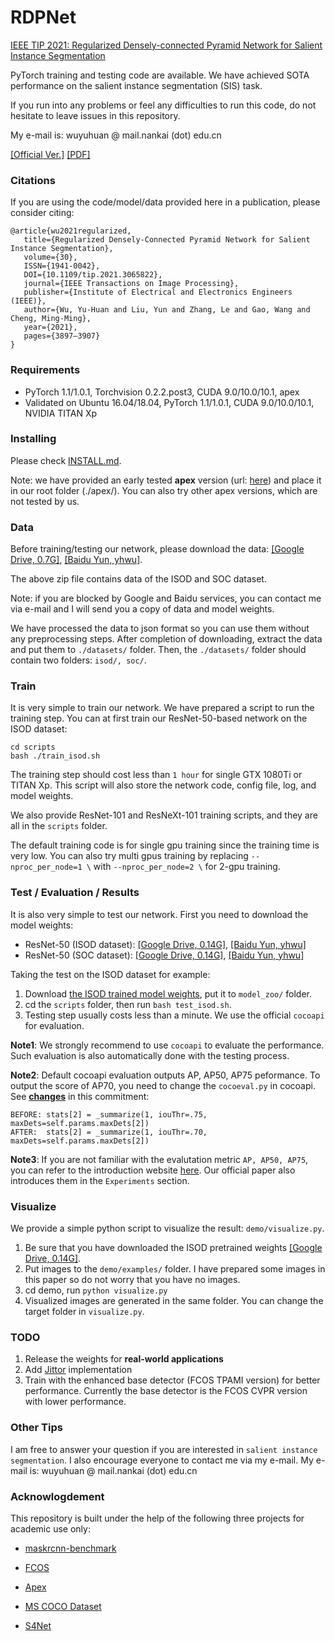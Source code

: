 # RDPNet

[IEEE TIP 2021: Regularized Densely-connected Pyramid Network for Salient Instance Segmentation](https://ieeexplore.ieee.org/document/9382868)

PyTorch training and testing code are available. We have achieved SOTA performance on the salient instance segmentation (SIS) task.

If you run into any problems or feel any difficulties to run this code, do not hesitate to leave issues in this repository.

My e-mail is: wuyuhuan @ mail.nankai (dot) edu.cn

[[Official Ver.]](https://ieeexplore.ieee.org/document/9382868)
[[PDF]](https://mmcheng.net/wp-content/uploads/2021/03/21TIPInstSal.pdf)

### Citations

If you are using the code/model/data provided here in a publication, please consider citing:

````
@article{wu2021regularized,
   title={Regularized Densely-Connected Pyramid Network for Salient Instance Segmentation},
   volume={30},
   ISSN={1941-0042},
   DOI={10.1109/tip.2021.3065822},
   journal={IEEE Transactions on Image Processing},
   publisher={Institute of Electrical and Electronics Engineers (IEEE)},
   author={Wu, Yu-Huan and Liu, Yun and Zhang, Le and Gao, Wang and Cheng, Ming-Ming},
   year={2021},
   pages={3897–3907}
}
````

### Requirements

* PyTorch 1.1/1.0.1, Torchvision 0.2.2.post3, CUDA 9.0/10.0/10.1, apex
* Validated on Ubuntu 16.04/18.04, PyTorch 1.1/1.0.1, CUDA 9.0/10.0/10.1, NVIDIA TITAN Xp

### Installing

Please check [INSTALL.md](INSTALL.md).

Note: we have provided an early tested **apex** version (url: [here](https://github.com/NVIDIA/apex/tree/f2b3a62c8941027253b2decba96ba099f611387e)) and place
it in our root folder (./apex/). You can also try other apex versions, which are not tested by us.

### Data

Before training/testing our network, please download the data: [[Google Drive, 0.7G]](https://drive.google.com/file/d/1FR7K6gdIStio-QEimxGqN-VHgGrIJMN6), [[Baidu Yun, yhwu]](https://pan.baidu.com/s/1s5tdYinlwVKTg09mA_l-Fg).

The above zip file contains data of the ISOD and SOC dataset.

Note: if you are blocked by Google and Baidu services, you can contact me via e-mail and I will send you a copy of data and model weights.

We have processed the data to json format so you can use them without any preprocessing steps. 
After completion of downloading, extract the data and put them to `./datasets/` folder.
Then, the `./datasets/` folder should contain two folders: `isod/, soc/`.

### Train

It is very simple to train our network. We have prepared a script to run the training step.
You can at first train our ResNet-50-based network on the ISOD dataset:

```
cd scripts
bash ./train_isod.sh
```

The training step should cost less than `1 hour` for single GTX 1080Ti or TITAN Xp. This script will also store the network code, config file, log, and model weights.

We also provide ResNet-101 and ResNeXt-101 training scripts, and they are all in the `scripts` folder.

The default training code is for single gpu training since the training time is very low. You can also try multi gpus training by replacing 
`--nproc_per_node=1 \` with `--nproc_per_node=2 \` for 2-gpu training.


### Test / Evaluation / Results

It is also very simple to test our network. First you need to download the model weights:

* ResNet-50 (ISOD dataset): [[Google Drive, 0.14G]](https://drive.google.com/file/d/1P9HnPbeHKL_1EzKOcVYhjiYXyUiKCaYP/view?usp=sharing), [[Baidu Yun, yhwu]](https://pan.baidu.com/s/1pWCp6lwmEQW-07WGLl_zgw)
* ResNet-50 (SOC dataset): [[Google Drive, 0.14G]](https://drive.google.com/file/d/1faQeoplwGPcWoMzrTHKs2YX9BYjUaCwD/view?usp=sharing), [[Baidu Yun, yhwu]](https://pan.baidu.com/s/1gN2a5Nd6eNBtd774uHk8XQ)

Taking the test on the ISOD dataset for example: 
1. Download [the ISOD trained model weights](), put it to `model_zoo/` folder.
2. cd the `scripts` folder, then run `bash test_isod.sh`.
3. Testing step usually costs less than a minute. We use the official `cocoapi` for evaluation.


**Note1**: We strongly recommend to use `cocoapi` to evaluate the performance. Such evaluation is also automatically done with the testing process.

**Note2**: Default cocoapi evaluation outputs AP, AP50, AP75 peformance. To output the score of AP70, you need to change the `cocoeval.py` in cocoapi.
See [**changes**](https://github.com/yuhuan-wu/cocoapi/commit/143563fe819d47080aabe1b5d6d4bb85669b8844#) in this commitment:

````
BEFORE: stats[2] = _summarize(1, iouThr=.75, maxDets=self.params.maxDets[2])
AFTER:  stats[2] = _summarize(1, iouThr=.70, maxDets=self.params.maxDets[2])
````

**Note3**: If you are not familiar with the evalutation metric `AP, AP50, AP75`, you can refer to the introduction website [here](https://cocodataset.org/#detection-eval). Our official paper also introduces them in the `Experiments` section.

### Visualize

We provide a simple python script to visualize the result: `demo/visualize.py`.

1. Be sure that you have downloaded the ISOD pretrained weights [[Google Drive, 0.14G]](https://drive.google.com/file/d/1P9HnPbeHKL_1EzKOcVYhjiYXyUiKCaYP/view?usp=sharing).
2. Put images to the `demo/examples/` folder. I have prepared some images in this paper so do not worry that you have no images.
3. cd demo, run `python visualize.py`
4. Visualized images are generated in the same folder. You can change the target folder in `visualize.py`.

### TODO

1. Release the weights for **real-world applications**
2. Add [Jittor](https://github.com/Jittor/jittor) implementation
3. Train with the enhanced base detector (FCOS TPAMI version) for better performance. Currently the base detector is the FCOS CVPR version with lower performance.

### Other Tips

I am free to answer your question if you are interested in `salient instance segmentation`.
I also encourage everyone to contact me via my e-mail. My e-mail is: wuyuhuan @ mail.nankai (dot) edu.cn


### Acknowlogdement

This repository is built under the help of the following three projects for academic use only:

* [maskrcnn-benchmark](https://github.com/facebookresearch/maskrcnn-benchmark)

* [FCOS](https://github.com/tianzhi0549/FCOS)

* [Apex](https://github.com/NVIDIA/apex)

* [MS COCO Dataset](https://cocodataset.org/)

* [S4Net](https://github.com/RuochenFan/S4Net)
